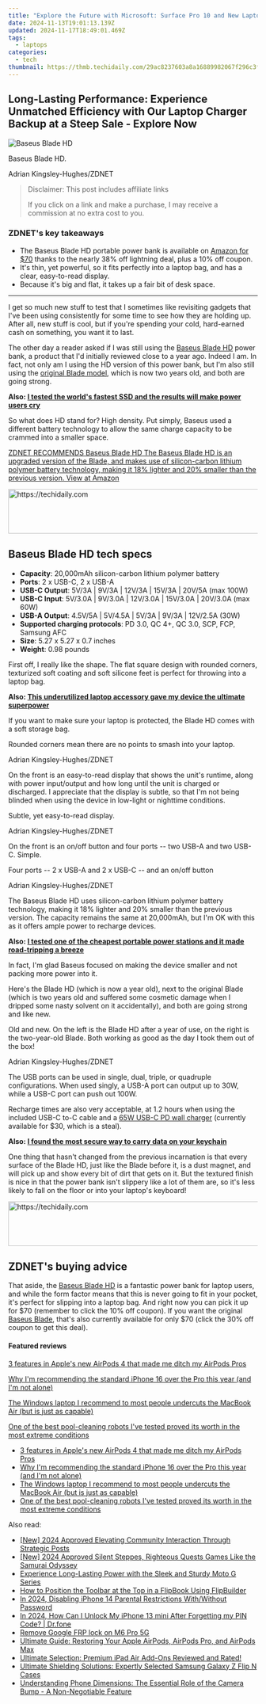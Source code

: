 ```yaml
---
title: "Explore the Future with Microsoft: Surface Pro 10 and New Laptop Lineup Powered by Artificial Intelligence | Expert Review at ZDNet"
date: 2024-11-13T19:01:13.139Z
updated: 2024-11-17T18:49:01.469Z
tags:
  - laptops
categories:
  - tech
thumbnail: https://thmb.techidaily.com/29ac8237603a8a16889982067f296c3f071e4f84b086086a9248bc69fcf254fa.jpg
---
```


## Long-Lasting Performance: Experience Unmatched Efficiency with Our Laptop Charger Backup at a Steep Sale - Explore Now

![Baseus Blade HD](https://www.zdnet.com/a/img/resize/327100cd9d72b52c34679a7319b840fc3749a468/2023/05/23/c3c3a71d-9f18-42f2-b406-76a852f71584/img-3895.jpg?auto=webp&width=1280)

Baseus Blade HD.

Adrian Kingsley-Hughes/ZDNET

>  Disclaimer: This post includes affiliate links
>
>  If you click on a link and make a purchase, I may receive a commission at no extra cost to you.
>

### ZDNET's key takeaways

* The Baseus Blade HD portable power bank is available on [Amazon for $70](https://buy.geni.us/Proxy.ashx?TSID=368250&GR%5FURL=https%3A%2F%2Fwww.amazon.com%2FBaseus-Charging-Portable-Charger-20000mAh%2Fdp%2FB0BZP6R4MH%3Ftag%3Dzd-buy-button-20%26ascsubtag%3D%5F%5FCOM%5FCLICK%5FID%5F%5F%7C7688ab37-91de-4646-964d-ad4c4d4a9b06%7Cdtp&dtb=1) thanks to the nearly 38% off lightning deal, plus a 10% off coupon.
* It's thin, yet powerful, so it fits perfectly into a laptop bag, and has a clear, easy-to-read display.
* Because it's big and flat, it takes up a fair bit of desk space.

---

I get so much new stuff to test that I sometimes like revisiting gadgets that I've been using consistently for some time to see how they are holding up. After all, new stuff is cool, but if you're spending your cold, hard-earned cash on something, you want it to last. 

The other day a reader asked if I was still using the [Baseus Blade HD](https://buy.geni.us/Proxy.ashx?TSID=368250&GR%5FURL=https%3A%2F%2Fwww.amazon.com%2FBaseus-Charging-Portable-Charger-20000mAh%2Fdp%2FB0BZP6R4MH%3Ftag%3Dzd-buy-button-20%26ascsubtag%3D%5F%5FCOM%5FCLICK%5FID%5F%5F%7C7688ab37-91de-4646-964d-ad4c4d4a9b06%7Cdtp&dtb=1) power bank, a product that I'd initially reviewed close to a year ago. Indeed I am. In fact, not only am I using the HD version of this power bank, but I'm also still using the [original Blade model](https://buy.geni.us/Proxy.ashx?TSID=368250&GR%5FURL=https%3A%2F%2Fwww.amazon.com%2FBaseus-Portable-Charger-Charging-20000mAh%2Fdp%2FB09N3PRJZK%3Ftag%3Dzd-buy-button-20%26ascsubtag%3D%5F%5FCOM%5FCLICK%5FID%5F%5F%7C7688ab37-91de-4646-964d-ad4c4d4a9b06%7Cdtp&dtb=1), which is now two years old, and both are going strong. 

**Also: [I tested the world's fastest SSD and the results will make power users cry](https://www.zdnet.com/article/i-tested-the-worlds-fastest-ssd-and-the-results-will-make-power-users-cry/)**

So what does HD stand for? High density. Put simply, Baseus used a different battery technology to allow the same charge capacity to be crammed into a smaller space. 

[ZDNET RECOMMENDS Baseus Blade HD The Baseus Blade HD is an upgraded version of the Blade, and makes use of silicon-carbon lithium polymer battery technology, making it 18% lighter and 20% smaller than the previous version. View at Amazon](https://buy.geni.us/Proxy.ashx?TSID=368250&GR%5FURL=https%3A%2F%2Fwww.amazon.com%2FBaseus-Charging-Portable-Charger-20000mAh%2Fdp%2FB0BZP6R4MH%3Ftag%3Dzd-buy-button-20%26ascsubtag%3D%5F%5FCOM%5FCLICK%5FID%5F%5F%7C7688ab37-91de-4646-964d-ad4c4d4a9b06%7Cdtp&dtb=1)

<!-- affiliate ads begin -->
<a href="https://ephamedtechinc.pxf.io/c/5597632/2136615/26400" target="_top" id="2136615">
  <img src="//a.impactradius-go.com/display-ad/26400-2136615" border="0" alt="https://techidaily.com" width="728" height="90"/>
</a>
<img height="0" width="0" src="https://ephamedtechinc.pxf.io/i/5597632/2136615/26400" style="position:absolute;visibility:hidden;" border="0" />
<!-- affiliate ads end -->

## Baseus Blade HD tech specs

* **Capacity**: 20,000mAh silicon-carbon lithium polymer battery
* **Ports**: 2 x USB-C, 2 x USB-A
* **USB-C Output**: 5V/3A | 9V/3A | 12V/3A | 15V/3A | 20V/5A (max 100W)
* **USB-C Input**: 5V/3.0A | 9V/3.0A | 12V/3.0A | 15V/3.0A | 20V/3.0A (max 60W)
* **USB-A Output**: 4.5V/5A | 5V/4.5A | 5V/3A | 9V/3A | 12V/2.5A (30W)
* **Supported charging protocols**: PD 3.0, QC 4+, QC 3.0, SCP, FCP, Samsung AFC
* **Size**: 5.27 x 5.27 x 0.7 inches
* **Weight**: 0.98 pounds

First off, I really like the shape. The flat square design with rounded corners, texturized soft coating and soft silicone feet is perfect for throwing into a laptop bag. 

**Also: [This underutilized laptop accessory gave my device the ultimate superpower](https://www.zdnet.com/home-and-office/this-underutilized-laptop-accessory-gave-my-device-the-ultimate-super-power/)**

If you want to make sure your laptop is protected, the Blade HD comes with a soft storage bag.

Rounded corners mean there are no points to smash into your laptop.

Adrian Kingsley-Hughes/ZDNET

On the front is an easy-to-read display that shows the unit's runtime, along with power input/output and how long until the unit is charged or discharged. I appreciate that the display is subtle, so that I'm not being blinded when using the device in low-light or nighttime conditions. 

Subtle, yet easy-to-read display.

Adrian Kingsley-Hughes/ZDNET

On the front is an on/off button and four ports -- two USB-A and two USB-C. Simple.

Four ports -- 2 x USB-A and 2 x USB-C -- and an on/off button

Adrian Kingsley-Hughes/ZDNET

The Baseus Blade HD uses silicon-carbon lithium polymer battery technology, making it 18% lighter and 20% smaller than the previous version. The capacity remains the same at 20,000mAh, but I'm OK with this as it offers ample power to recharge devices. 

**Also: [I tested one of the cheapest portable power stations and it made road-tripping a breeze](https://www.zdnet.com/home-and-office/i-tested-one-of-the-cheapest-portable-power-stations-and-it-made-road-tripping-a-breeze/)**

In fact, I'm glad Baseus focused on making the device smaller and not packing more power into it.

Here's the Blade HD (which is now a year old), next to the original Blade (which is two years old and suffered some cosmetic damage when I dripped some nasty solvent on it accidentally), and both are going strong and like new.

Old and new. On the left is the Blade HD after a year of use, on the right is the two-year-old Blade. Both working as good as the day I took them out of the box!

Adrian Kingsley-Hughes/ZDNET

The USB ports can be used in single, dual, triple, or quadruple configurations. When used singly, a USB-A port can output up to 30W, while a USB-C port can push out 100W. 

Recharge times are also very acceptable, at 1.2 hours when using the included USB-C to-C cable and a [65W USB-C PD wall charger](https://buy.geni.us/Proxy.ashx?TSID=368250&GR%5FURL=https%3A%2F%2Fwww.amazon.com%2FCharger-Baseus-4-Ports-Charging-Station%2Fdp%2FB09N3PLFK5%3Ftag%3Dzd-buy-button-20%26ascsubtag%3D%5F%5FCOM%5FCLICK%5FID%5F%5F%7C7688ab37-91de-4646-964d-ad4c4d4a9b06%7Cdtp&dtb=1) (currently available for $30, which is a steal). 

**Also: [I found the most secure way to carry data on your keychain](https://www.zdnet.com/article/i-found-the-most-secure-way-to-carry-data-on-your-keychain/)**

One thing that hasn't changed from the previous incarnation is that every surface of the Blade HD, just like the Blade before it, is a dust magnet, and will pick up and show every bit of dirt that gets on it. But the textured finish is nice in that the power bank isn't slippery like a lot of them are, so it's less likely to fall on the floor or into your laptop's keyboard!

<!-- affiliate ads begin -->
<a href="https://ephamedtechinc.pxf.io/c/5597632/2136616/26400" target="_top" id="2136616">
  <img src="//a.impactradius-go.com/display-ad/26400-2136616" border="0" alt="https://techidaily.com" width="728" height="90"/>
</a>
<img height="0" width="0" src="https://ephamedtechinc.pxf.io/i/5597632/2136616/26400" style="position:absolute;visibility:hidden;" border="0" />
<!-- affiliate ads end -->

## ZDNET's buying advice

That aside, the [Baseus Blade HD](https://buy.geni.us/Proxy.ashx?TSID=368250&GR%5FURL=https%3A%2F%2Fwww.amazon.com%2FBaseus-Charging-Portable-Charger-20000mAh%2Fdp%2FB0BZP6R4MH%3Ftag%3Dzd-buy-button-20%26ascsubtag%3D%5F%5FCOM%5FCLICK%5FID%5F%5F%7C7688ab37-91de-4646-964d-ad4c4d4a9b06%7Cdtp&dtb=1) is a fantastic power bank for laptop users, and while the form factor means that this is never going to fit in your pocket, it's perfect for slipping into a laptop bag. And right now you can pick it up for $70 (remember to click the 10% off coupon). If you want the original [Baseus Blade](https://buy.geni.us/Proxy.ashx?TSID=368250&GR%5FURL=https%3A%2F%2Fwww.amazon.com%2FBaseus-Portable-Charger-Charging-20000mAh%2Fdp%2FB09N3PRJZK%3Ftag%3Dzd-buy-button-20%26ascsubtag%3D%5F%5FCOM%5FCLICK%5FID%5F%5F%7C7688ab37-91de-4646-964d-ad4c4d4a9b06%7Cdtp&dtb=1), that's also currently available for only $70 (click the 30% off coupon to get this deal).

#### Featured reviews

[3 features in Apple's new AirPods 4 that made me ditch my AirPods Pros](https://www.zdnet.com/article/3-features-in-apples-new-airpods-4-that-made-me-ditch-my-airpods-pros/ "3 features in Apple's new AirPods 4 that made me ditch my AirPods Pros")

[Why I'm recommending the standard iPhone 16 over the Pro this year (and I'm not alone)](https://www.zdnet.com/article/why-im-recommending-the-standard-iphone-16-over-the-pro-this-year-and-im-not-alone/ "Why I'm recommending the standard iPhone 16 over the Pro this year (and I'm not alone)")

[The Windows laptop I recommend to most people undercuts the MacBook Air (but is just as capable)](https://www.zdnet.com/article/the-windows-laptop-i-recommend-to-most-people-undercuts-the-macbook-air-but-is-just-as-capable/ "The Windows laptop I recommend to most people undercuts the MacBook Air (but is just as capable)")

[One of the best pool-cleaning robots I've tested proved its worth in the most extreme conditions](https://www.zdnet.com/article/one-of-the-best-pool-cleaning-robots-ive-tested-proved-its-worth-in-the-most-extreme-conditions/ "One of the best pool-cleaning robots I've tested proved its worth in the most extreme conditions")

* [3 features in Apple's new AirPods 4 that made me ditch my AirPods Pros](https://www.zdnet.com/article/3-features-in-apples-new-airpods-4-that-made-me-ditch-my-airpods-pros/ "3 features in Apple's new AirPods 4 that made me ditch my AirPods Pros")
* [Why I'm recommending the standard iPhone 16 over the Pro this year (and I'm not alone)](https://www.zdnet.com/article/why-im-recommending-the-standard-iphone-16-over-the-pro-this-year-and-im-not-alone/ "Why I'm recommending the standard iPhone 16 over the Pro this year (and I'm not alone)")
* [The Windows laptop I recommend to most people undercuts the MacBook Air (but is just as capable)](https://www.zdnet.com/article/the-windows-laptop-i-recommend-to-most-people-undercuts-the-macbook-air-but-is-just-as-capable/ "The Windows laptop I recommend to most people undercuts the MacBook Air (but is just as capable)")
* [One of the best pool-cleaning robots I've tested proved its worth in the most extreme conditions](https://www.zdnet.com/article/one-of-the-best-pool-cleaning-robots-ive-tested-proved-its-worth-in-the-most-extreme-conditions/ "One of the best pool-cleaning robots I've tested proved its worth in the most extreme conditions")

<ins class="adsbygoogle"
     style="display:block"
     data-ad-format="autorelaxed"
     data-ad-client="ca-pub-7571918770474297"
     data-ad-slot="1223367746"></ins>

<ins class="adsbygoogle"
     style="display:block"
     data-ad-client="ca-pub-7571918770474297"
     data-ad-slot="8358498916"
     data-ad-format="auto"
     data-full-width-responsive="true"></ins>

<span class="atpl-alsoreadstyle">Also read:</span>
<div><ul>
<li><a href="https://fox-hovers.techidaily.com/new-2024-approved-elevating-community-interaction-through-strategic-posts/"><u>[New] 2024 Approved Elevating Community Interaction Through Strategic Posts</u></a></li>
<li><a href="https://video-screen-grab.techidaily.com/new-2024-approved-silent-steppes-righteous-quests-games-like-the-samurai-odyssey/"><u>[New] 2024 Approved Silent Steppes, Righteous Quests Games Like the Samurai Odyssey</u></a></li>
<li><a href="https://buynow-reviews.techidaily.com/experience-long-lasting-power-with-the-sleek-and-sturdy-moto-g-series/"><u>Experience Long-Lasting Power with the Sleek and Sturdy Moto G Series</u></a></li>
<li><a href="https://win-workspace.techidaily.com/how-to-position-the-toolbar-at-the-top-in-a-flipbook-using-flipbuilder/"><u>How to Position the Toolbar at the Top in a FlipBook Using FlipBuilder</u></a></li>
<li><a href="https://ios-unlock.techidaily.com/in-2024-disabling-iphone-14-parental-restrictions-withwithout-password-by-drfone-ios/"><u>In 2024, Disabling iPhone 14 Parental Restrictions With/Without Password</u></a></li>
<li><a href="https://iphone-unlock.techidaily.com/in-2024-how-can-i-unlock-my-iphone-13-mini-after-forgetting-my-pin-code-drfone-by-drfone-ios/"><u>In 2024, How Can I Unlock My iPhone 13 mini After Forgetting my PIN Code? | Dr.fone</u></a></li>
<li><a href="https://review-topics.techidaily.com/remove-google-frp-lock-on-m6-pro-5g-by-drfone-android-unlock-remove-google-frp/"><u>Remove Google FRP lock on M6 Pro 5G</u></a></li>
<li><a href="https://hardware-reviews.techidaily.com/ultimate-guide-restoring-your-apple-airpods-airpods-pro-and-airpods-max/"><u>Ultimate Guide: Restoring Your Apple AirPods, AirPods Pro, and AirPods Max</u></a></li>
<li><a href="https://hardware-reviews.techidaily.com/ultimate-selection-premium-ipad-air-add-ons-reviewed-and-rated/"><u>Ultimate Selection: Premium iPad Air Add-Ons Reviewed and Rated!</u></a></li>
<li><a href="https://hardware-reviews.techidaily.com/ultimate-shielding-solutions-expertly-selected-samsung-galaxy-z-flip-n-cases/"><u>Ultimate Shielding Solutions: Expertly Selected Samsung Galaxy Z Flip N Cases</u></a></li>
<li><a href="https://hardware-reviews.techidaily.com/understanding-phone-dimensions-the-essential-role-of-the-camera-bump-a-non-negotiable-feature/"><u>Understanding Phone Dimensions: The Essential Role of the Camera Bump - A Non-Negotiable Feature</u></a></li>
</ul></div>

